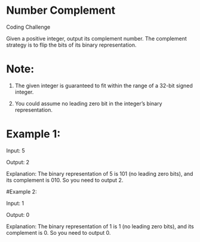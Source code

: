 # Number Complement
Coding Challenge

Given a positive integer, output its complement number. The complement strategy is to flip the bits of its binary representation.

# Note:

  1. The given integer is guaranteed to fit within the range of a 32-bit signed integer.
  
  2. You could assume no leading zero bit in the integer’s binary representation.

# Example 1:


Input: 5

Output: 2

Explanation: The binary representation of 5 is 101 (no leading zero bits), and its complement is 010. So you need to output 2.


#Example 2:

Input: 1

Output: 0

Explanation: The binary representation of 1 is 1 (no leading zero bits), and its complement is 0. So you need to output 0.
